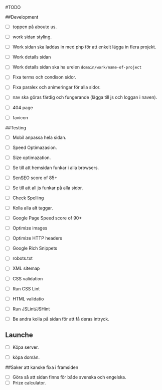 #TODO 

##Development
-[ ] toppen på aboute us.
-[ ] work sidan styling.
-[ ] Work sidan ska laddas in med php för att enkelt lägga in flera projekt.
-[ ] Work details sidan
-[ ] Work details sidan ska ha urelen `domain/work/name-of-project`
-[ ] Fixa terms och condison sidor.
-[ ] Fixa paralex och animeringar för alla sidor.
-[ ] nav ska göras färdig och fungerande (lägga till js och loggan i naven).
-[ ] 404 page
-[ ] favicon


##Testing
-[ ] Mobil anpassa hela sidan.
-[ ] Speed Optimazasion.
-[ ] Size optimazation.
-[ ] Se till att hemsidan funkar i alla browsers.
-[ ] SenSEO score of 85+
-[ ] Se till att all js funkar på alla sidor.
-[ ] Check Spelling
-[ ] Kolla alla alt taggar.
-[ ] Google Page Speed score of 90+
-[ ] Optimize images
-[ ] Optimize HTTP headers
-[ ] Google Rich Snippets
-[ ] robots.txt 
-[ ] XML sitemap
-[ ] CSS validation
-[ ] Run CSS Lint
-[ ] HTML validatio
-[ ] Run JSLint/JSHint
-[ ] Be andra kolla på sidan för att få deras intryck.


## Launche
-[ ] Köpa server.
-[ ] köpa domän.


##Saker att kanske fixa i framsiden
-[ ] Göra så att sidan finns för både svenska och engelska.
-[ ] Prize calculator.
